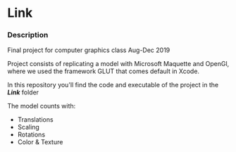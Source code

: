 # Link

### Description
Final project for computer graphics class Aug-Dec 2019

Project consists of replicating a model with Microsoft Maquette and OpenGl, where we used the framework GLUT that comes default in Xcode.

In this repository you'll find the code and executable of the project in the ***Link*** folder 

The model counts with:
- Translations
- Scaling
- Rotations 
- Color & Texture

